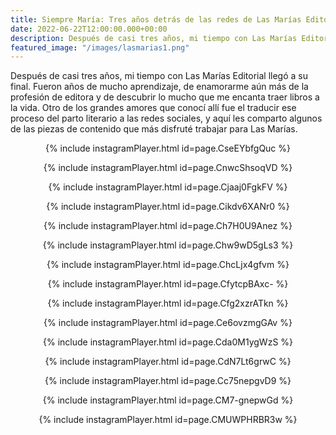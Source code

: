 ```yaml
---
title: Siempre María: Tres años detrás de las redes de Las Marías Editorial
date: 2022-06-22T12:00:00.000+00:00
description: Después de casi tres años, mi tiempo con Las Marías Editorial llegó a su final. Fueron años de mucho aprendizaje, de enamorarme aún más de la profesión de editora y de descubrir lo mucho que me encanta traer libros a la vida. Otro de los grandes amores que conocí allí fue el traducir ese proceso del parto literario a las redes sociales, y aquí les comparto algunos de las piezas de contenido que más disfruté trabajar para Las Marías.
featured_image: "/images/lasmarias1.png"
---
```

<p>Después de casi tres años, mi tiempo con Las Marías Editorial llegó a su final. Fueron años de mucho aprendizaje, de enamorarme aún más de la profesión de editora y de descubrir lo mucho que me encanta traer libros a la vida. Otro de los grandes amores que conocí allí fue el traducir ese proceso del parto literario a las redes sociales, y aquí les comparto algunos de las piezas de contenido que más disfruté trabajar para Las Marías.</p>

<div align="center">
<p>{% include instagramPlayer.html id=page.CseEYbfgQuc %}</p>
<p>{% include instagramPlayer.html id=page.CnwcShsoqVD %}</p>
<p>{% include instagramPlayer.html id=page.Cjaaj0FgkFV %}</p>
<p>{% include instagramPlayer.html id=page.Cikdv6XANr0 %}</p>
<p>{% include instagramPlayer.html id=page.Ch7H0U9Anez %}</p>
<p>{% include instagramPlayer.html id=page.Chw9wD5gLs3 %}</p>
<p>{% include instagramPlayer.html id=page.ChcLjx4gfvm %}</p>
<p>{% include instagramPlayer.html id=page.CfytcpBAxc- %}</p>
<p>{% include instagramPlayer.html id=page.Cfg2xzrATkn %}</p>
<p>{% include instagramPlayer.html id=page.Ce6ovzmgGAv %}</p>
<p>{% include instagramPlayer.html id=page.Cda0M1ygWzS %}</p>
<p>{% include instagramPlayer.html id=page.CdN7Lt6grwC %}</p>
<p>{% include instagramPlayer.html id=page.Cc75nepgvD9 %}</p>
<p>{% include instagramPlayer.html id=page.CM7-gnepwGd %}</p>
<p>{% include instagramPlayer.html id=page.CMUWPHRBR3w %}</p>
</div>
